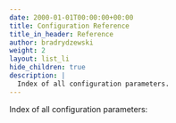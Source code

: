 ```yaml
---
date: 2000-01-01T00:00:00+00:00
title: Configuration Reference
title_in_header: Reference
author: bradrydzewski
weight: 2
layout: list_li
hide_children: true
description: |
  Index of all configuration parameters.
---
```


Index of all configuration parameters:
